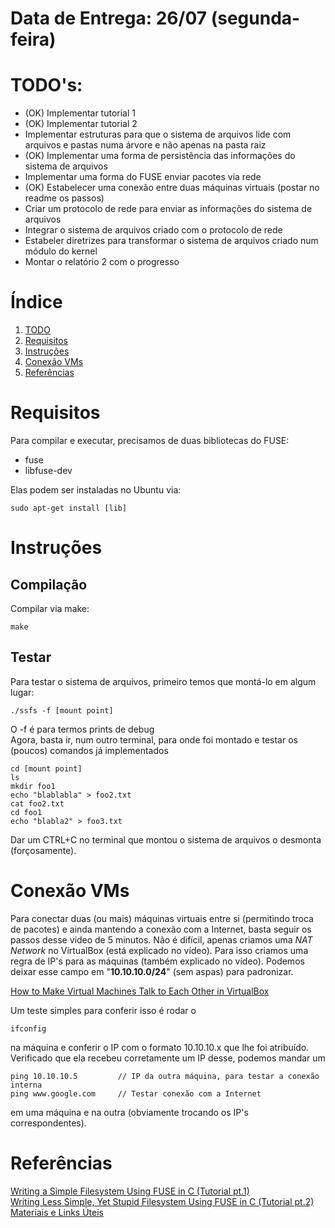# Data de Entrega: 26/07 (segunda-feira)
# TODO's:
* (OK) Implementar tutorial 1
* (OK) Implementar tutorial 2
* Implementar estruturas para que o sistema de arquivos lide com arquivos e 
pastas numa árvore e não apenas na pasta raiz
* (OK) Implementar uma forma de persistência das informações do sistema de arquivos
* Implementar uma forma do FUSE enviar pacotes via rede
* (OK) Estabelecer uma conexão entre duas máquinas virtuais (postar no readme os passos)
* Criar um protocolo de rede para enviar as informações do sistema de arquivos
* Integrar o sistema de arquivos criado com o protocolo de rede
* Estabeler diretrizes para transformar o sistema de arquivos criado num módulo do kernel
* Montar o relatório 2 com o progresso

# Índice
1. [TODO](#todos)
2. [Requisitos](#requisitos)
3. [Instruções](#instruções)
5. [Conexão VMs](#conexão-vms)
6. [Referências](#referências)

# Requisitos
Para compilar e executar, precisamos de duas bibliotecas do FUSE:
- fuse  
- libfuse-dev  

Elas podem ser instaladas no Ubuntu via:

    sudo apt-get install [lib]
    
# Instruções
## Compilação
Compilar via make:  

    make  
## Testar
Para testar o sistema de arquivos, primeiro temos que montá-lo em algum lugar:

    ./ssfs -f [mount point]

O -f é para termos prints de debug  
Agora, basta ir, num outro terminal, para onde foi montado e testar os (poucos) comandos já implementados

    cd [mount point]  
    ls
    mkdir foo1
    echo "blablabla" > foo2.txt
    cat foo2.txt
    cd foo1
    echo "blabla2" > foo3.txt

Dar um CTRL+C no terminal que montou o sistema de arquivos o desmonta (forçosamente).

# Conexão VMs
Para conectar duas (ou mais) máquinas virtuais entre si (permitindo troca de pacotes) e ainda mantendo a conexão com a Internet, basta seguir os passos desse vídeo de 5 minutos. Não é difícil, apenas criamos uma _NAT Network_ no VirtualBox (está explicado no vídeo). Para isso criamos uma regra de IP's para as máquinas (também explicado no vídeo). Podemos deixar esse campo em "**10.10.10.0/24**" (sem aspas) para padronizar.

[How to Make Virtual Machines Talk to Each Other in VirtualBox](https://www.youtube.com/watch?v=vReAkOq-59I)

Um teste simples para conferir isso é rodar o 

    ifconfig

na máquina e conferir o IP com o formato 10.10.10.x que lhe foi atribuído. Verificado que ela recebeu corretamente um IP desse, podemos mandar um

    ping 10.10.10.5         // IP da outra máquina, para testar a conexão interna
    ping www.google.com     // Testar conexão com a Internet

em uma máquina e na outra (obviamente trocando os IP's correspondentes).

# Referências
[Writing a Simple Filesystem Using FUSE in C (Tutorial pt.1)](https://www.maastaar.net/fuse/linux/filesystem/c/2016/05/21/writing-a-simple-filesystem-using-fuse/)  
[Writing Less Simple, Yet Stupid Filesystem Using FUSE in C (Tutorial pt.2)](https://www.maastaar.net/fuse/linux/filesystem/c/2019/09/28/writing-less-simple-yet-stupid-filesystem-using-FUSE-in-C/)  
[Materiais e Links Úteis](https://docs.google.com/document/d/18UsBey2D0xK0Cs2s6lnUbjN2LXHZ2yL9lT4s0OJkb68/edit)




